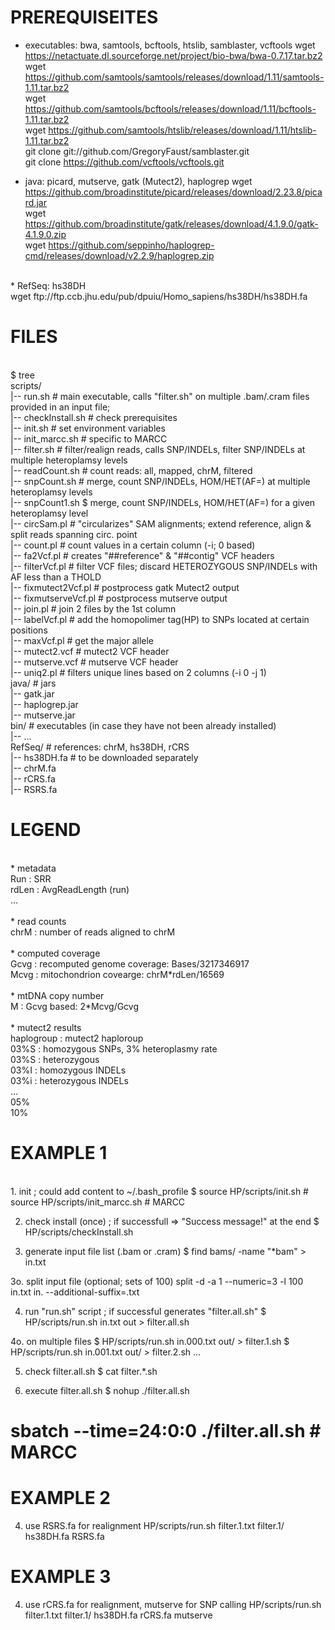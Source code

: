 # PREREQUISEITES

* executables: bwa, samtools, bcftools, htslib, samblaster, vcftools
    wget https://netactuate.dl.sourceforge.net/project/bio-bwa/bwa-0.7.17.tar.bz2<br>
    wget https://github.com/samtools/samtools/releases/download/1.11/samtools-1.11.tar.bz2<br>
    wget https://github.com/samtools/bcftools/releases/download/1.11/bcftools-1.11.tar.bz2<br>
    wget https://github.com/samtools/htslib/releases/download/1.11/htslib-1.11.tar.bz2<br>
    git clone git://github.com/GregoryFaust/samblaster.git<br>
    git clone https://github.com/vcftools/vcftools.git<br>

* java: picard, mutserve, gatk (Mutect2), haplogrep
  wget https://github.com/broadinstitute/picard/releases/download/2.23.8/picard.jar<br>
  wget https://github.com/broadinstitute/gatk/releases/download/4.1.9.0/gatk-4.1.9.0.zip<br>
  wget https://github.com/seppinho/haplogrep-cmd/releases/download/v2.2.9/haplogrep.zip<br>

<br>
* RefSeq: hs38DH<br>
  wget ftp://ftp.ccb.jhu.edu/pub/dpuiu/Homo_sapiens/hs38DH/hs38DH.fa<br>

# FILES
<br>
$ tree <br>
scripts/<br>
|-- run.sh                              # main executable, calls "filter.sh" on multiple .bam/.cram files provided in an input file;<br>
|-- checkInstall.sh			# check prerequisites<br>
|-- init.sh				# set environment variables<br>
|-- init_marcc.sh                       # specific to MARCC<br>
|-- filter.sh				# filter/realign reads, calls SNP/INDELs, filter SNP/INDELs at multiple heteroplamsy levels<br>
|-- readCount.sh			# count reads: all, mapped, chrM, filtered<br>
|-- snpCount.sh				# merge, count SNP/INDELs, HOM/HET(AF=) at multiple heteroplamsy levels<br>
|-- snpCount1.sh			$ merge, count SNP/INDELs, HOM/HET(AF=) for a given heteroplamsy level<br>
|-- circSam.pl				# "circularizes" SAM alignments; extend reference, align & split reads spanning circ. point<br>
|-- count.pl				# count values in a certain column (-i; 0 based)<br>
|-- fa2Vcf.pl				# creates "##reference" & "##contig" VCF headers<br>
|-- filterVcf.pl			# filter VCF files; discard HETEROZYGOUS SNP/INDELs with AF less than a THOLD<br>
|-- fixmutect2Vcf.pl			# postprocess gatk Mutect2 output<br>
|-- fixmutserveVcf.pl			# postprocess mutserve output<br>
|-- join.pl				# join 2 files by the 1st column<br>
|-- labelVcf.pl				# add the homopolimer tag(HP) to SNPs located at certain positions<br>
|-- maxVcf.pl				# get the major allele<br>
|-- mutect2.vcf				# mutect2 VCF header<br>
|-- mutserve.vcf			# mutserve VCF header<br>
|-- uniq2.pl				# filters unique lines based on 2 columns (-i 0 -j 1)<br>
java/					# jars<br>
|-- gatk.jar<br>
|-- haplogrep.jar<br>
|-- mutserve.jar<br>
bin/                                    # executables (in case they have not been already installed)<br>
|-- ...<br>
RefSeq/                                 # references: chrM, hs38DH, rCRS<br>
|-- hs38DH.fa        	                # to be	downloaded separately<br>
|-- chrM.fa<br>
|-- rCRS.fa<br>
|-- RSRS.fa<br>

# LEGEND

<br>
* metadata<br>
  Run   	: SRR<br>
  rdLen		: AvgReadLength (run)<br>
  ...<br>

<br>
* read counts<br>
  chrM		: number of reads aligned to chrM <br>

<br>
* computed coverage<br>
  Gcvg		: recomputed genome coverage: Bases/3217346917 <br>
  Mcvg		: mitochondrion covearge: chrM*rdLen/16569<br>

<br>
* mtDNA copy number<br>
  M		: Gcvg based:  2*Mcvg/Gcvg<br>

<br>
* mutect2 results<br>
  haplogroup	: mutect2 haploroup<br>
  03%S		: homozygous SNPs, 3% heteroplasmy rate<br>
  03%S		: heterozygous<br>
  03%I		: homozygous INDELs<br>
  03%i		: heterozygous INDELs<br>
  ...<br>
  05%<br>
  10%<br>

# EXAMPLE 1
<br>
1. init ; could add content to ~/.bash_profile
  $ source HP/scripts/init.sh		
  # source HP/scripts/init_marcc.sh      # MARCC

2. check install (once) ; if successfull => "Success message!" at the end
  $ HP/scripts/checkInstall.sh

3. generate input file list (.bam or .cram)
  $ find bams/ -name "*bam" > in.txt  

3o. split input file (optional; sets of 100)
  split -d -a 1 --numeric=3  -l 100 in.txt  in. --additional-suffix=.txt  

4. run "run.sh" script ; if successful  generates "filter.all.sh"
  $ HP/scripts/run.sh in.txt out > filter.all.sh

4o. on multiple files
  $ HP/scripts/run.sh in.000.txt out/ > filter.1.sh
  $ HP/scripts/run.sh in.001.txt out/ > filter.2.sh
  ...

5. check filter.all.sh
  $ cat filter.*.sh

6. execute filter.all.sh
  $ nohup ./filter.all.sh 
  # sbatch --time=24:0:0 ./filter.all.sh   # MARCC

# EXAMPLE 2
4. use RSRS.fa for realignment
  HP/scripts/run.sh filter.1.txt filter.1/ hs38DH.fa RSRS.fa 

# EXAMPLE 3
4. use rCRS.fa for realignment, mutserve for SNP calling
  HP/scripts/run.sh filter.1.txt filter.1/ hs38DH.fa rCRS.fa  mutserve

